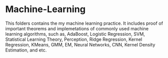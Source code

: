 # Machine-Learning

This folders contains the my machine learning practice. It includes proof of important theorems and implemetations of commonly used machine learning algorithms, such as, AdaBoost, Logistic Regression, SVM, Statistical Learning Theory, Perception, Ridge Regression, Kernel Regression, KMeans, GMM, EM, Neural Networks, CNN, Kernel Density Estimation, and etc.

